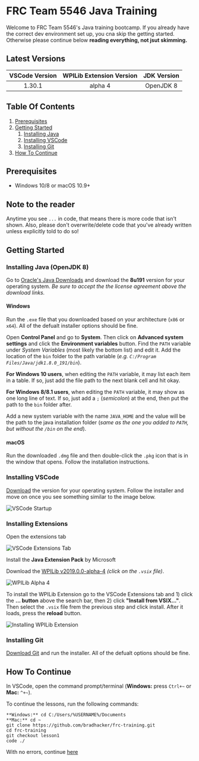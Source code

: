 # FRC Team 5546 Java Training

Welcome to FRC Team 5546's Java training bootcamp. If you already have the correct dev environment set up, you cna skip the getting started. Otherwise please continue below **reading everything, not jsut skimming.**

## Latest Versions

| VSCode Version | WPILib Extension Version | JDK Version |
| :------------: | :----------------------: | :---------: |
|     1.30.1     |         alpha 4          |  OpenJDK 8  |

## Table Of Contents

1. [Prerequisites](#prerequisites)
2. [Getting Started](#getting-started)
   1. [Installing Java](#installing-java-openjdk-8)
   2. [Installing VSCode](#installing-vscode)
   3. [Installing Git](#installing-git)
3. [How To Continue](#how-to-continue)

## Prerequisites

- Windows 10/8 or macOS 10.9+

## Note to the reader

Anytime you see `...` in code, that means there is more code that isn't shown. Also, please don't overwrite/delete code that you've already written unless explicitly told to do so!

## Getting Started

### Installing Java (OpenJDK 8)

Go to [Oracle's Java Downloads](https://www.oracle.com/technetwork/java/javase/downloads/jdk8-downloads-2133151.html) and download the **8u191** version for your operating system. _Be sure to accept the the license agreement above the download links._

#### Windows

Run the `.exe` file that you downloaded based on your architecture (`x86` or `x64`). All of the defualt installer options should be fine.

Open **Control Panel** and go to **System**. Then click on **Advanced system settings** and click the **Environment variables** button. Find the `PATH` variable under _System Variables_ (most likely the bottom list) and edit it. Add the location of the `bin` folder to the path variable (_e.g. `C:/Program Files/Java/jdk1.8.0_191/bin`_).

**For Windows 10 users**, when editing the `PATH` variable, it may list each item in a table. If so, just add the file path to the next blank cell and hit okay.

**For Windows 8/8.1 users**, when editing the `PATH` variable, it may show as one long line of text. If so, just add a `;` (_semicolon_) at the end, then put the path to the `bin` folder after.

Add a new system variable with the name `JAVA_HOME` and the value will be the path to the java installation folder (_same as the one you added to `PATH`, but without the `/bin` on the end_).

#### macOS

Run the downloaded `.dmg` file and then double-click the `.pkg` icon that is in the window that opens. Follow the installation instructions.

### Installing VSCode

[Download](https://code.visualstudio.com/download) the version for your operating system. Follow the installer and move on once you see something similar to the image below.

![VSCode Startup](https://s3.amazonaws.com/screensteps_live/image_assets/assets/001/763/331/original/020708a2-bf93-4a74-9430-1d452d1f6833.png?1532302727)

### Installing Extensions

Open the extensions tab

![VSCode Extensions Tab](https://s3.amazonaws.com/screensteps_live/image_assets/assets/001/903/520/original/b4b9b9ef-7478-4b03-b7c1-00423ae266c1.png?1536691956)

Install the **Java Extension Pack** by Microsoft

Download the [WPILib v2019.0.0-alpha-4](https://github.com/wpilibsuite/vscode-wpilib/releases/tag/v2019.0.0-alpha-4) _(click on the `.vsix` file)_.

![WPILib Alpha 4](https://s3.amazonaws.com/screensteps_live/image_assets/assets/001/763/325/original/cd12121e-c67f-43f9-93d1-f897ecb0a68d.png?1532302171)

To install the WPILib Extension go to the VSCode Extensions tab and 1) click the **... button** above the search bar, then 2) click **"Install from VSIX..."**. Then select the `.vsix` file frem the previous step and click install. After it loads, press the **reload** button.

![Installing WPILib Extension](https://s3.amazonaws.com/screensteps_live/image_assets/assets/001/763/329/original/f4862dc3-f586-42ca-b440-37de3eaf83a5.png?1532302173)

### Installing Git

[Download Git](https://git-scm.com/downloads) and run the installer. All of the defualt options should be fine.

## How To Continue

In VSCode, open the command prompt/terminal (**Windows:** press `Ctrl+~` or **Mac:** `^+~`).

To continue the lessons, run the following commands:

```shell
**Windows:** cd C:/Users/%USERNAME%/Documents
**Mac:** cd ~
git clone https://github.com/bradhacker/frc-training.git
cd frc-training
git checkout lesson1
code ./
```

With no errors, continue [here](https://github.com/BradHacker/frc-training/tree/lesson1)
